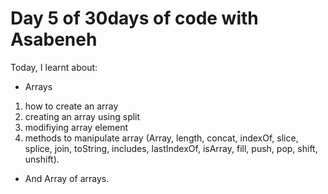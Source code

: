 # Day 5 of 30days of code with Asabeneh
Today, I learnt about:
- Arrays
1. how to create an array
2. creating an array using split
3. modifiying array element
4. methods to manipulate array (Array, length, concat, indexOf, slice, splice, join, toString, includes, lastIndexOf, isArray, fill, push, pop, shift, unshift).
- And Array of arrays.